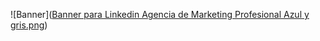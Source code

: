 ![Banner]([Banner para Linkedin Agencia de Marketing Profesional Azul y gris.png](https://github.com/MarylinCR/MarylinCR/blob/main/Banner%20para%20Linkedin%20Agencia%20de%20Marketing%20Profesional%20Azul%20y%20gris.png?raw=true))
